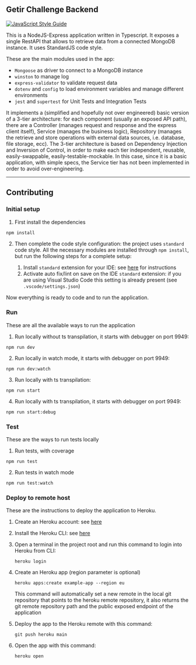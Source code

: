 ## Getir Challenge Backend

[![JavaScript Style Guide](https://img.shields.io/badge/code_style-standard-brightgreen.svg)](https://standardjs.com)

This is a NodeJS-Express application written in Typescript. It exposes a single RestAPI that allows to retrieve data from a connected MongoDB instance. It uses StandardJS code style.

These are the main modules used in the app:
- `Mongoose` as driver to connect to a MongoDB instance
- `winston` to manage log
- `express-validator` to validate request data
- `dotenv` and `config` to load environment variables and manage different environments
- `jest` and `supertest` for Unit Tests and Integration Tests

It implements a (simplified and hopefully not over engineered) basic version of a 3-tier architecture: for each component (usually an exposed API path), there are a Controller (manages request and response and the express client itself), Service (manages the business logic), Repository (manages the retrieve and store operations with external data sources, i.e. database, file storage, ecc). The 3-tier architecture is based on Dependency Injection and Inversion of Control, in order to make each tier independent, reusable, easily-swappable, easily-testable-mockable.
In this case, since it is a basic application, with simple specs, the Service tier has not been implemented in order to avoid over-engineering. 

----

## Contributing

### Initial setup

1. First install the dependencies
```
npm install
```

2. Then complete the code style configuration: the project uses `standard` code style. All the necessary modules are installed through `npm install`, but run the following steps for a complete setup:

    1. Install `standard` extension for your IDE: see [here](https://github.com/standard/standard#are-there-text-editor-plugins) for instructions
    2. Activate auto fix/lint on save on the IDE `standard` extension: if you are using Visual Studio Code this setting is already present (see `.vscode/settings.json`)

Now everything is ready to code and to run the application.

### Run
These are all the available ways to run the application

1. Run locally without ts transpilation, it starts with debugger on port 9949:

```
npm run dev
```

2. Run locally in watch mode, it starts with debugger on port 9949:

```
npm run dev:watch
```

3. Run locally with ts transpilation:

```
npm run start
```

4. Run locally with ts transpilation, it starts with debugger on port 9949:

```
npm run start:debug
```

### Test
These are the ways to run tests locally

1. Run tests, with coverage

```
npm run test
```

2. Run tests in watch mode

```
npm run test:watch
```

### Deploy to remote host
These are the instructions to deploy the application to Heroku.

1. Create an Heroku account: see [here](https://signup.heroku.com/dc)
2. Install the Heroku CLI: see [here](https://devcenter.heroku.com/articles/heroku-cli#download-and-install)
3. Open a terminal in the project root and run this command to login into Heroku from CLI:

    ```
    heroku login
    ```
4. Create an Heroku app (region parameter is optional)

    ```
    heroku apps:create example-app --region eu
    ```

    This command will automatically set a new remote in the local git repository that points to the heroku remote repository, it also returns the git remote repository path and the public exposed endpoint of the application
5. Deploy the app to the Heroku remote with this command:

    ```
    git push heroku main
    ```
6. Open the app with this command:

    ```
    heroku open
    ```
